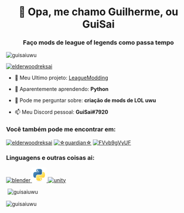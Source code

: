 <h1 align="center">👋 Opa, me chamo Guilherme, ou GuiSai</h1>
<h3 align="center">Faço mods de league of legends como passa tempo</h3>

<p align="left"> <img src="https://komarev.com/ghpvc/?username=guisaiuwu&label=Profile%20views&color=0e75b6&style=flat" alt="guisaiuwu" /> </p>

<p align="left"> <a href="https://twitter.com/elderwoodreksai" target="blank"><img src="https://img.shields.io/twitter/follow/elderwoodreksai?logo=twitter&style=for-the-badge" alt="elderwoodreksai" /></a> </p>

- 🔭 Meu Ultimo projeto: [LeagueModding](https://github.com/GuiSaiUwU/LeagueModding)

- 🌱 Aparentemente aprendendo: **Python**

- 💬 Pode me perguntar sobre: **criação de mods de LOL uwu**

- 📫 Meu Discord pessoal: **GuiSai#7920**

<h3 align="left">Você também pode me encontrar em:</h3>
<p align="left">
<a href="https://twitter.com/elderwoodreksai" target="blank"><img align="center" src="https://raw.githubusercontent.com/rahuldkjain/github-profile-readme-generator/master/src/images/icons/Social/twitter.svg" alt="elderwoodreksai" height="30" width="40" /></a>
<a href="https://www.youtube.com/c/☆guardian☆" target="blank"><img align="center" src="https://raw.githubusercontent.com/rahuldkjain/github-profile-readme-generator/master/src/images/icons/Social/youtube.svg" alt="☆guardian☆" height="30" width="40" /></a>
<a href="https://discord.gg/FVvb9gVyUF" target="blank"><img align="center" src="https://raw.githubusercontent.com/rahuldkjain/github-profile-readme-generator/master/src/images/icons/Social/discord.svg" alt="FVvb9gVyUF" height="30" width="40" /></a>
</p>

<h3 align="left">Linguagens e outras coisas ai:</h3>
<p align="left"> <a href="www.autodesk.com" target="_blank" rel="noreferrer"> <img src="https://www.modena.co.za/wp-content/uploads/autodesk-maya-small-social-400.png" alt="blender" width="40" height="40"/> </a> <a href="https://www.python.org" target="_blank" rel="noreferrer"> <img src="https://raw.githubusercontent.com/devicons/devicon/master/icons/python/python-original.svg" alt="python" width="40" height="40"/> </a> <a href="https://www.leagueoflegends.com/" target="_blank" rel="noreferrer"> <img src="https://upload.wikimedia.org/wikipedia/commons/thumb/2/2a/LoL_icon.svg/1200px-LoL_icon.svg.png" alt="unity" width="40" height="40"/> </a> </p>




<p>&nbsp;<img align="center" src="https://github-readme-stats.vercel.app/api?username=guisaiuwu&show_icons=true&locale=en" alt="guisaiuwu" /></p>

<p><img align="center" src="https://github-readme-streak-stats.herokuapp.com/?user=guisaiuwu&" alt="guisaiuwu" /></p>
